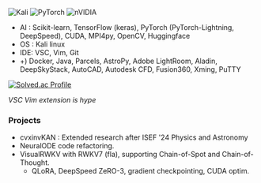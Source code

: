![Kali](https://img.shields.io/badge/Kali-268BEE?style=for-the-badge&logo=kalilinux&logoColor=white) ![PyTorch](https://img.shields.io/badge/PyTorch-%23EE4C2C.svg?style=for-the-badge&logo=PyTorch&logoColor=white) ![nVIDIA](https://img.shields.io/badge/cuda-000000.svg?style=for-the-badge&logo=nVIDIA&logoColor=green)

- AI : Scikit-learn, TensorFlow (keras), PyTorch (PyTorch-Lightning, DeepSpeed), CUDA, MPI4py, OpenCV, Huggingface
- OS : Kali linux
- IDE: VSC, Vim, Git
- +) Docker, Java, Parcels, AstroPy, Adobe LightRoom, Aladin, DeepSkyStack, AutoCAD, Autodesk CFD, Fusion360, Xming, PuTTY

[![Solved.ac Profile](http://mazassumnida.wtf/api/v2/generate_badge?boj=bllacovvqso)](https://solved.ac/bllacovvqso/)

*VSC Vim extension is hype*

### Projects
- cvxinvKAN : Extended research after ISEF '24 Physics and Astronomy
- NeuralODE code refactoring.
- VisualRWKV with RWKV7 (fla), supporting Chain-of-Spot and Chain-of-Thought.
  - QLoRA, DeepSpeed ZeRO-3, gradient checkpointing, CUDA optim.
